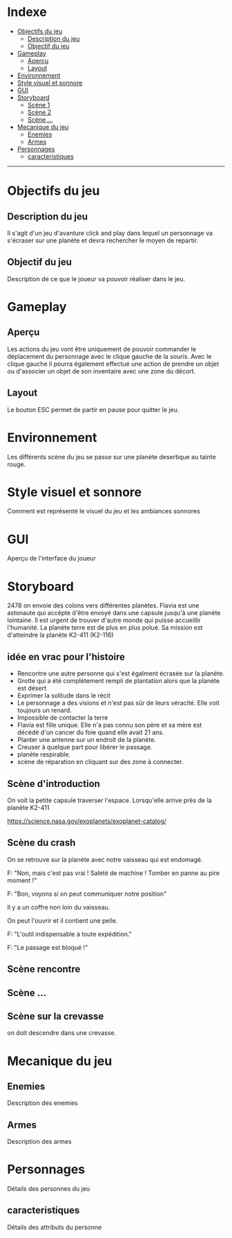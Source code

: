 
# Indexe

- [Objectifs du jeu](#objectifs-du-jeu)
  - [Description du jeu](#description-du-jeu)
  - [Objectif du jeu](#objectif-du-jeu)
- [Gameplay](#gameplay)
  - [Aperçu](#aperu)
  - [Layout](#layout)
- [Environnement](#environnement)
- [Style visuel et sonnore](#style-visuel-et-sonnore)
- [GUI](#gui)
- [Storyboard](#storyboard)
  - [Scène 1](#scne-1)
  - [Scène 2](#scne-2)
  - [Scène ...](#scne-)
- [Mecanique du jeu](#mecanique-du-jeu)
  - [Enemies](#enemies)
  - [Armes](#armes)
- [Personnages](#personnages)
  - [caracteristiques](#caracteristiques)

---

# Objectifs du jeu 

## Description du jeu

Il s'agit d'un jeu  d'avanture click and play dans lequel un personnage va s'écraser sur une planète et devra rechercher le moyen de repartir.

## Objectif du jeu

Description de ce que le joueur va pouvoir réaliser dans le jeu.

# Gameplay

## Aperçu

Les actions du jeu vont être uniquement de pouvoir commander le déplacement du personnage avec le clique gauche de la souris. Avec le clique gauche il pourra également effectué une action de prendre un objet ou d'associer un  objet de son inventaire avec une zone du décort. 

## Layout

Le bouton ESC permet de partir en pause pour quitter le jeu.

# Environnement

Les différents scène du jeu se passe sur une planète desertique au tainte rouge.

# Style visuel et sonnore

Comment est représenté le visuel du jeu et les ambiances sonnores

# GUI

Aperçu de l'interface du joueur

# Storyboard

2478 on envoie des colons vers différentes planètes. Flavia est une astonaute qui accèpte d'être envoyé dans une capsule jusqu'à une planète lointaine.
Il est urgent de trouver d'autre monde qui puisse accueillir l'humanité. La planète terre est de plus en plus polué.
Sa mission est d'atteindre la planète K2-411 (K2-116)

## idée en vrac pour l'histoire

- Rencontre une autre personne qui s'est égalment écrasée sur la planète.
- Grotte qui a été complétement rempli de plantation alors que la planète est désert
- Exprimer la solitude dans le récit
- Le personnage a des visions et n'est pas sûr de leurs véracité. Elle voit toujours un renard.
- Impossible de contacter la terre
- Flavia est fille unique. Elle n'a pas connu son père et sa mère est décédé d'un cancer du foie quand elle avait 21 ans. 
- Planter une antenne sur un endroit de la planète.
- Creuser à quelque part pour libérer le passage.
- planète respirable.
- scène de réparation en cliquant sur des zone à connecter.
 

## Scène d'introduction

On voit la petite capsule traverser l'espace. Lorsqu'elle arrive près de la planète K2-411

https://science.nasa.gov/exoplanets/exoplanet-catalog/


## Scène du crash

On se retrouve sur la planète avec notre vaisseau qui est endomagé.

F: "Non, mais c'est pas vrai ! Saleté de machine ! Tomber en panne au pire moment !"

F: "Bon, voyons si on peut communiquer notre position"

Il y a un coffre non loin du vaisseau.

On peut l'ouvrir et il contient une pelle.

F: "L'outil indispensable à toute expédition."

F: "Le passage est bloqué !"


## Scène rencontre



## Scène ...

## Scène sur la crevasse

on doit descendre dans une crevasse. 

# Mecanique du jeu

## Enemies

Description des enemies

## Armes

Description des armes

# Personnages

Détails des personnes du jeu

## caracteristiques

Détails des attributs du personne









